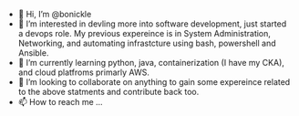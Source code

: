 - 👋 Hi, I’m @bonickle
- 👀 I’m interested in devling more into software development, just started a devops role. My previous expereince is in System Administration, Networking, and automating infrastcture using bash, powershell and Ansible. 
- 🌱 I’m currently learning python, java, containerization (I have my CKA), and cloud platfroms primarly AWS.
- 💞️ I’m looking to collaborate on anything to gain some expereince related to the above statments and contribute back too. 
- 📫 How to reach me ...

<!---
bonickle/bonickle is a ✨ special ✨ repository because its `README.md` (this file) appears on your GitHub profile.
You can click the Preview link to take a look at your changes.
--->
